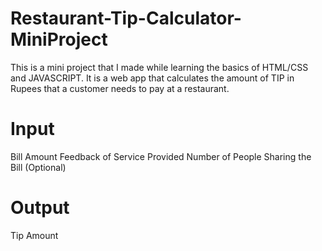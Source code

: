 # Restaurant-Tip-Calculator-MiniProject

This is a mini project that I made while learning the basics of HTML/CSS and JAVASCRIPT.
It is a web app that calculates the amount of TIP in Rupees that a customer needs to pay at a restaurant.

# Input

Bill Amount
Feedback of Service Provided
Number of People Sharing the Bill (Optional)

# Output

Tip Amount